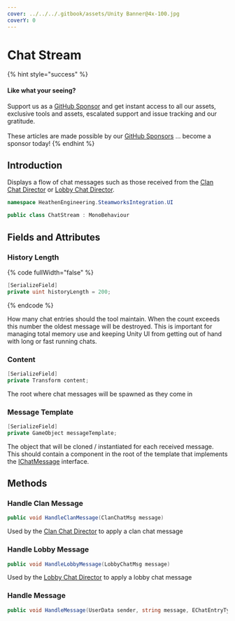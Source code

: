 ```yaml
---
cover: ../../../.gitbook/assets/Unity Banner@4x-100.jpg
coverY: 0
---
```


# Chat Stream

{% hint style="success" %}
#### Like what your seeing?

Support us as a [GitHub Sponsor](../../../become-a-sponsor/) and get instant access to all our assets, exclusive tools and assets, escalated support and issue tracking and our gratitude.\
\
These articles are made possible by our [GitHub Sponsors](../../../become-a-sponsor/) ... become a sponsor today!
{% endhint %}

## Introduction

Displays a flow of chat messages such as those received from the [Clan Chat Director](clan-chat-director.md) or [Lobby Chat Director](lobby-chat-director.md).

```csharp
namespace HeathenEngineering.SteamworksIntegration.UI
```

```csharp
public class ChatStream : MonoBehaviour
```

## Fields and Attributes

### History Length

{% code fullWidth="false" %}
```csharp
[SerializeField]
private uint historyLength = 200;
```
{% endcode %}

How many chat entries should the tool maintain. When the count exceeds this number the oldest message will be destroyed. This is important for managing total memory use and keeping Unity UI from getting out of hand with long or fast running chats.

### Content

```csharp
[SerializeField]
private Transform content;
```

The root where chat messages will be spawned as they come in

### Message Template

```csharp
[SerializeField]
private GameObject messageTemplate;
```

The object that will be cloned / instantiated for each received message. This should contain a component in the root of the template that implements the [IChatMessage](../programming-tools/ichatmessage.md) interface.

## Methods

### Handle Clan Message

```csharp
public void HandleClanMessage(ClanChatMsg message)
```

Used by the [Clan Chat Director](clan-chat-director.md) to apply a clan chat message

### Handle Lobby Message

```csharp
public void HandleLobbyMessage(LobbyChatMsg message)
```

Used by the [Lobby Chat Director](lobby-chat-director.md) to apply a lobby chat message

### Handle Message

```csharp
public void HandleMessage(UserData sender, string message, EChatEntryType type)
```
